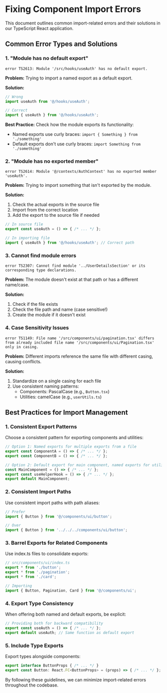 
# Fixing Component Import Errors

This document outlines common import-related errors and their solutions in our TypeScript React application.

## Common Error Types and Solutions

### 1. "Module has no default export"

```
error TS2613: Module '/src/hooks/useAuth' has no default export.
```

**Problem:** Trying to import a named export as a default export.

**Solution:**
```typescript
// Wrong
import useAuth from '@/hooks/useAuth';

// Correct
import { useAuth } from '@/hooks/useAuth';
```

**Best Practice:** Check how the module exports its functionality:
- Named exports use curly braces: `import { Something } from './something'`
- Default exports don't use curly braces: `import Something from './something'`

### 2. "Module has no exported member"

```
error TS2614: Module '@/contexts/AuthContext' has no exported member 'useAuth'.
```

**Problem:** Trying to import something that isn't exported by the module.

**Solution:**
1. Check the actual exports in the source file
2. Import from the correct location
3. Add the export to the source file if needed

```typescript
// In source file
export const useAuth = () => { /* ... */ };

// In importing file
import { useAuth } from '@/hooks/useAuth'; // Correct path
```

### 3. Cannot find module errors

```
error TS2307: Cannot find module '../UserDetailsSection' or its corresponding type declarations.
```

**Problem:** The module doesn't exist at that path or has a different name/case.

**Solution:**
1. Check if the file exists
2. Check the file path and name (case sensitive!)
3. Create the module if it doesn't exist

### 4. Case Sensitivity Issues

```
error TS1149: File name '/src/components/ui/pagination.tsx' differs from already included file name '/src/components/ui/Pagination.tsx' only in casing.
```

**Problem:** Different imports reference the same file with different casing, causing conflicts.

**Solution:**
1. Standardize on a single casing for each file
2. Use consistent naming patterns:
   - Components: PascalCase (e.g., `Button.tsx`)
   - Utilities: camelCase (e.g., `userUtils.ts`)

## Best Practices for Import Management

### 1. Consistent Export Patterns

Choose a consistent pattern for exporting components and utilities:

```typescript
// Option 1: Named exports for multiple exports from a file
export const ComponentA = () => { /* ... */ };
export const ComponentB = () => { /* ... */ };

// Option 2: Default export for main component, named exports for utilities
const MainComponent = () => { /* ... */ };
export const useHelperHook = () => { /* ... */ };
export default MainComponent;
```

### 2. Consistent Import Paths

Use consistent import paths with path aliases:

```typescript
// Prefer
import { Button } from '@/components/ui/button';

// Over
import { Button } from '../../../components/ui/button';
```

### 3. Barrel Exports for Related Components

Use index.ts files to consolidate exports:

```typescript
// src/components/ui/index.ts
export * from './button';
export * from './pagination';
export * from './card';

// Importing
import { Button, Pagination, Card } from '@/components/ui';
```

### 4. Export Type Consistency

When offering both named and default exports, be explicit:

```typescript
// Providing both for backward compatibility
export const useAuth = () => { /* ... */ };
export default useAuth; // Same function as default export
```

### 5. Include Type Exports

Export types alongside components:

```typescript
export interface ButtonProps { /* ... */ }
export const Button: React.FC<ButtonProps> = (props) => { /* ... */ };
```

By following these guidelines, we can minimize import-related errors throughout the codebase.

